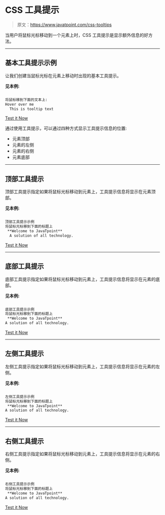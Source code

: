 # CSS 工具提示

> 原文：<https://www.javatpoint.com/css-tooltips>

当用户将鼠标光标移动到一个元素上时，CSS 工具提示是显示额外信息的好方法。

* * *

## 基本工具提示示例

让我们创建当鼠标光标在元素上移动时出现的基本工具提示。

**见本例:**

```html

将鼠标移到下面的文本上:
Hover over me
  This is tooltip text

```

[Test it Now](https://www.javatpoint.com/oprweb/test.jsp?filename=css-tooltips1)

通过使用工具提示，可以通过四种方式显示工具提示信息的位置:

*   元素顶部
*   元素的左侧
*   元素的右侧
*   元素底部

* * *

## 顶部工具提示

顶部工具提示指定如果将鼠标光标移动到元素上，工具提示信息将显示在元素顶部。

**见本例:**

```html

顶部工具提示示例
将鼠标光标移到下面的标题上
 **Welcome to JavaTpoint**
  A solution of all technology.

```

[Test it Now](https://www.javatpoint.com/oprweb/test.jsp?filename=css-tooltips2)

* * *

## 底部工具提示

底部工具提示指定如果将鼠标光标移动到元素上，工具提示信息将显示在元素的底部。

**见本例:**

```html

底部工具提示示例
将鼠标光标移到下面的标题上
 **Welcome to JavaTpoint**
A solution of all technology.

```

[Test it Now](https://www.javatpoint.com/oprweb/test.jsp?filename=css-tooltips3)

* * *

## 左侧工具提示

左侧工具提示指定如果将鼠标光标移动到元素上，工具提示信息将显示在元素的左侧。

**见本例:**

```html

左侧工具提示示例
将鼠标光标移到下面的标题上
 **Welcome to JavaTpoint**
A solution of all technology.

```

[Test it Now](https://www.javatpoint.com/oprweb/test.jsp?filename=css-tooltips4)

* * *

## 右侧工具提示

右侧工具提示指定如果将鼠标光标移动到元素上，工具提示信息将显示在元素的右侧。

**见本例:**

```html

右侧工具提示示例
将鼠标光标移到下面的标题上
 **Welcome to JavaTpoint**
A solution of all technology.

```

[Test it Now](https://www.javatpoint.com/oprweb/test.jsp?filename=css-tooltips5)